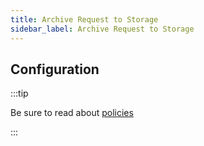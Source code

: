 ```yaml
---
title: Archive Request to Storage
sidebar_label: Archive Request to Storage
---
```


<PolicyIntro policy="archive-request-inbound" />

## Configuration

:::tip

Be sure to read about [policies](/docs/policies)

:::

<PolicyExample policy="archive-request-inbound" />

<PolicyOptions policy="archive-request-inbound" />
